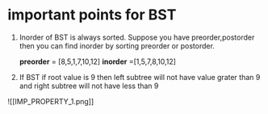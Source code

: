 # important points for BST

1. Inorder of BST is always sorted. Suppose you have preorder,postorder then you can find inorder by sorting preorder or postorder.
	>
	**preorder** = [8,5,1,7,10,12]
	**inorder** =[1,5,7,8,10,12]
	
	
2. If BST if root value is 9 then left subtree will not have value grater than 9 and right subtree will not have less than 9

![[IMP_PROPERTY_1.png]]